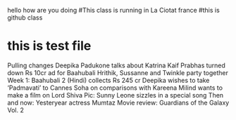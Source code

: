 hello how are you doing
#This class is running in La Ciotat france
#this is github class
# this is test file
Pulling changes
Deepika Padukone talks about Katrina Kaif
Prabhas turned down Rs 10cr ad for Baahubali
Hrithik, Sussanne and Twinkle party together
Week 1: Baahubali 2 (Hindi) collects Rs 245 cr
Deepika wishes to take ‘Padmavati’ to Cannes
Soha on comparisons with Kareena
Milind wants to make a film on Lord Shiva
Pic: Sunny Leone sizzles in a special song
Then and now: Yesteryear actress Mumtaz 
Movie review: Guardians of the Galaxy Vol. 2  
